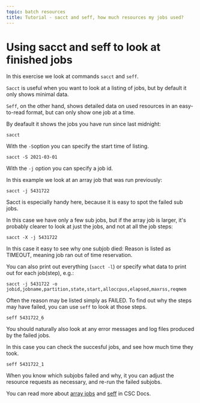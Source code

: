 ```yaml
---
topic: batch resources
title: Tutorial - sacct and seff, how much resources my jobs used? 
---
```

# Using sacct and seff to look at finished jobs

In this exercise we look at commands `sacct` and `seff`.

`Sacct` is useful when you want to look at a listing of jobs, but
by default it only shows minimal data.

`Seff`, on the other hand, shows detailed data on used resources 
in an easy-to-read format, but can only show one job at a time.

By deafault it shows the jobs you have run since last midnight:
```text
sacct
```
With the `-S`option you can specify the start time of listing.

```text
sacct -S 2021-03-01
```
With the `-j` option you can specify a job id.

In this example we look at an array job that was run previously:
```text
sacct -j 5431722
```
Sacct is especially handy here, because it is easy to spot the 
failed sub jobs.

In this case we have only a few sub jobs, but if the array job 
is larger, it's probably clearer to look at just the jobs, and 
not at all the job steps:
```text
sacct -X -j 5431722
```
In this case it easy to see why one subjob died: Reason is listed as
TIMEOUT, meaning job ran out of time reservation. 

You can also print out everything (`sacct -l`) or specify what data to print 
out for each job(step), e.g.:
```text
sacct -j 5431722 -o jobid,jobname,partition,state,start,alloccpus,elapsed,maxrss,reqmem
```
Often the reason may be listed simply as FAILED. To find out why 
the steps may have failed, you can use `seff` to look at those steps.

```text
seff 5431722_6
```
You should naturally also look at any error messages and log 
files produced by the failed jobs.

In this case you can check the succesful jobs, and see how much 
time they took.
```text
seff 5431722_1
```
When you know which subjobs failed and why, it you can adjust the
resource requests as necessary, and re-run the failed subjobs.

You can read more about [array jobs](https://docs.csc.fi/computing/running/array-jobs)
and [seff](https://docs.csc.fi/support/faq/how-much-memory-my-job-needs/) in CSC Docs.

